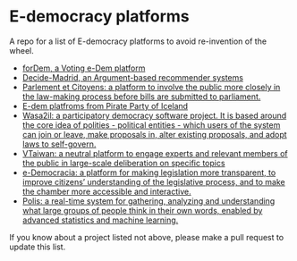 # E-democracy platforms
A repo for a list of E-democracy platforms to avoid re-invention of the wheel.

* [forDem, a Voting e-Dem platform](https://github.com/tcfev/forDem)
* [Decide-Madrid, an Argument-based recommender systems](https://github.com/argrecsys)
* [Parlement et Citoyens: a platform to involve the public more closely in the law-making process before bills are submitted to parliament.](https://github.com/regardscitoyens)
* [E-dem platfroms from Pirate Party of Iceland](https://github.com/piratar)
* [Wasa2il: a participatory democracy software project. It is based around the core idea of polities - political entities - which users of the system can join or leave, make proposals in, alter existing proposals, and adopt laws to self-govern.](https://github.com/piratar/wasa2il)
* [VTaiwan: a neutral platform to engage experts and relevant members of the public in large-scale deliberation on specific topics](https://github.com/g0v/)
* [e-Democracia: a platform for making legislation more transparent, to improve citizens’ understanding of the legislative process, and to make the chamber more accessible and interactive.](https://github.com/eDemocracia/edemocracia)
* [Polis: a real-time system for gathering, analyzing and understanding what large groups of people think in their own words, enabled by advanced statistics and machine learning.](https://github.com/pol-is)


If you know about a project listed not above, please make a pull request to update this list.
